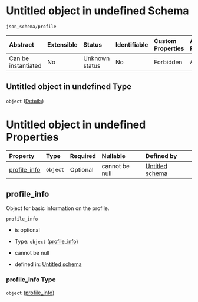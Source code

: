 # Untitled object in undefined Schema

```txt
json_schema/profile
```



| Abstract            | Extensible | Status         | Identifiable | Custom Properties | Additional Properties | Access Restrictions | Defined In                                                               |
| :------------------ | :--------- | :------------- | :----------- | :---------------- | :-------------------- | :------------------ | :----------------------------------------------------------------------- |
| Can be instantiated | No         | Unknown status | No           | Forbidden         | Allowed               | none                | [profile.schema.json](../out/profile.schema.json "open original schema") |

## Untitled object in undefined Type

`object` ([Details](profile.md))

# Untitled object in undefined Properties

| Property                       | Type     | Required | Nullable       | Defined by                                                                                                |
| :----------------------------- | :------- | :------- | :------------- | :-------------------------------------------------------------------------------------------------------- |
| [profile\_info](#profile_info) | `object` | Optional | cannot be null | [Untitled schema](profile-properties-profile_info.md "json_schema/profile_info#/properties/profile_info") |

## profile\_info

Object for basic information on the profile.

`profile_info`

*   is optional

*   Type: `object` ([profile\_info](profile-properties-profile_info.md))

*   cannot be null

*   defined in: [Untitled schema](profile-properties-profile_info.md "json_schema/profile_info#/properties/profile_info")

### profile\_info Type

`object` ([profile\_info](profile-properties-profile_info.md))
